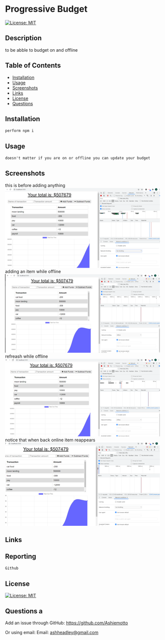# Progressive Budget

  
[![License: MIT](https://img.shields.io/badge/License-MIT-blue.svg)](https://opensource.org/licenses/mit)
  
## Description
to be abble to budget on and offline
  
## Table of Contents
- [Installation](#installation)
- [Usage](#usage)
- [Screenshots](#screenshots)
- [Links](#links)
- [License](#license)
- [Questions](#questions)
  
## Installation
```md
perform npm i
```
  
## Usage
```md
doesn't matter if you are on or offline you can update your budget
```
  
## Screenshots
this is before adding anything
![picture of website](./images/online.png)
adding an item while offline
![picture of website](./images/add-offline.png)
refreash while offline 
![picture of website](./images/refreash-offline.png)
notice that when back online item reappears
![picture of website](./images/reload-online.png)
## Links

  
## Reporting
```md
Github
```
## License
[![License: MIT](https://img.shields.io/badge/License-MIT-blue.svg)](https://opensource.org/licenses/mit)
  
## Questions a
Add an issue through GitHub:
 https://github.com/Ashiemotto
  
Or using email:
Email: ashheadley@gmail.com


